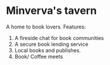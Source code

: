# Minverva's tavern

A home to book lovers.
Features:
1. A fireside chat for book communities
2. A secure book lending service
3. Local books and publishes.
4. Book/ Coffee meets
